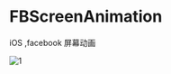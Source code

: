 # FBScreenAnimation
iOS ,facebook 屏幕动画

![1](https://github.com/shibiao/FBScreenAnimation/blob/master/22.gif)
